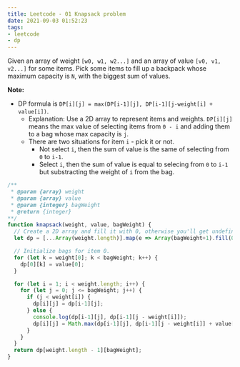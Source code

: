 ```yaml
---
title: Leetcode - 01 Knapsack problem
date: 2021-09-03 01:52:23
tags:
- leetcode
- dp
---
```

Given an array of weight `[w0, w1, w2...]` and an array of value `[v0, v1, v2...]` for some items. Pick some items to fill up a backpack whose maximum capacity is `N`, with the biggest sum of values.

**Note:** 
- DP formula is `DP[i][j] = max(DP[i-1][j], DP[i-1][j-weight[i] + value[i])`.
  - Explanation: Use a 2D array to represent items and weights. `DP[i][j]` means the max value of selecting items from `0 - i` and adding them to a bag whose max capacity is `j`.
  - There are two situations for item `i` - pick it or not.
    - Not select `i`, then the sum of value is the same of selecting from `0` to `i-1`.
    - Select `i`, then the sum of value is equal to selecing from `0` to `i-1` but substracting the weight of `i` from the bag.

```javascript
/**
 * @param {array} weight
 * @param {array} value 
 * @param {integer} bagWeight
 * @return {integer}
**/
function knapsack(weight, value, bagWeight) {
  // Create a 2D array and fill it with 0, otherwise you'll get undefined.
  let dp = [...Array(weight.length)].map(e => Array(bagWeight+1).fill(0));

  // Initialize bags for item 0.
  for (let k = weight[0]; k < bagWeight; k++) {
    dp[0][k] = value[0];
  }

  for (let i = 1; i < weight.length; i++) {
    for (let j = 0; j <= bagWeight; j++) {
      if (j < weight[i]) {
        dp[i][j] = dp[i-1][j];
      } else {
        console.log(dp[i-1][j], dp[i-1][j - weight[i]]);
        dp[i][j] = Math.max(dp[i-1][j], dp[i-1][j - weight[i]] + value[i]);
      }
    }
  }
  return dp[weight.length - 1][bagWeight];  
}
```